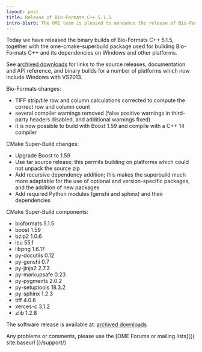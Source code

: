 ```yaml
---
layout: post
title: Release of Bio-Formats C++ 5.1.5
intro-blurb: The OME team is pleased to announce the release of Bio-Formats C++ 5.1.5 binary builds and ome-cmake-superbuild package
---
```

Today we have released the binary builds of Bio-Formats C++ 5.1.5, together with the ome-cmake-superbuild package used for building Bio-Formats C++ and its dependencies on Windows and other platforms.

See [archived downloads](http://downloads.openmicroscopy.org/bio-formats-cpp/5.1.5/) for links to the source releases, documentation and API reference, and binary builds for a number of platforms which now include Windows with VS2013.

Bio-Formats changes:

* TIFF strip/tile row and column calculations corrected to compute the correct row and column count
* several compiler warnings removed (false positive warnings in third-party headers disabled, and additional warnings fixed)
* it is now possible to build with Boost 1.59 and compile with a C++ 14 compiler

CMake Super-Build changes:

* Upgrade Boost to 1.59
* Use tar source release; this permits building on platforms which could not unpack the source zip
* Add recursive dependency addition; this makes the superbuild much more adaptable for the use of optional and version-specific packages, and the addition of new packages
* Add required Python modules (genshi and sphinx) and their dependencies

CMake Super-Build components:

* bioformats 5.1.5
* boost 1.59
* bzip2 1.0.6
* icu 55.1
* libpng 1.6.17
* py-docutils 0.12
* py-genshi 0.7
* py-jinja2 2.7.3
* py-markupsafe 0.23
* py-pygments 2.0.2
* py-setuptools 18.3.2
* py-sphinx 1.2.3
* tiff 4.0.6
* xerces-c 3.1.2
* zlib 1.2.8

The software release is available at: [archived downloads](http://downloads.openmicroscopy.org/bio-formats-cpp/5.1.5)

Any problems or comments, please use the [OME Forums or mailing lists]({{ site.baseurl }}/support/)
